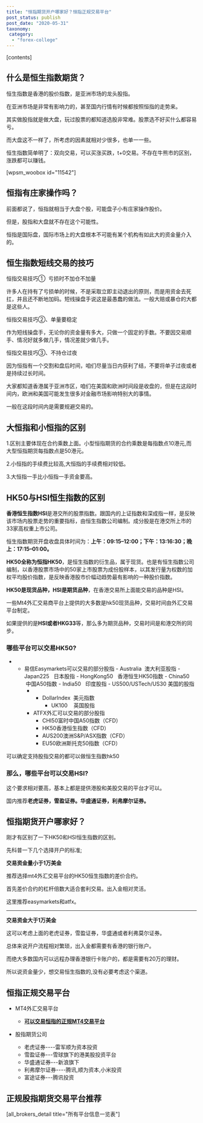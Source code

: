 ```yaml
---
title: "恒指期货开户哪家好？恒指正规交易平台"
post_status: publish
post_date: "2020-05-31"
taxonomy:
 category: 
  - "forex-college"
---
```


[contents]

## 什么是恒生指数期货？

恒生指数是香港的股价指数，是亚洲市场的龙头股指。

在亚洲市场是非常有影响力的，甚至国内行情有时候都按照恒指的走势来。

其实做股指就是做大盘，玩过股票的都知道选股非常难。股票选不好买什么都容易亏。

而大盘这不一样了，所考虑的因素就相对少很多，也单一一些。

恒生指数简单明了：双向交易，可以买涨买跌，t+0交易。不存在牛熊市的区别，涨跌都可以赚钱。

[wpsm_woobox id="11542"]

## 恒指有庄家操作吗？

前面都说了，恒指就相当于大盘个股，可能盘子小有庄家操作股价。

但是，股指和大盘就不存在这个可能性。

恒指是国际盘，国际市场上的大盘根本不可能有某个机构有如此大的资金量介入的。

## 恒生指数短线交易的技巧

恒指交易技巧①  亏损时不加仓不加量

许多人在持有了亏损单的时候，不是采取立即主动退出的原则，而是用资金去死扛，并且还不断地加码。短线操盘手说这是最愚蠢的做法。一般大赔或暴仓的大都是这些人。

恒指交易技巧②、单量要稳定

作为短线操盘手，无论你的资金量有多大，只做一个固定的手数。不要因交易顺手、情况好就多做几手，情况差就少做几手。

恒指交易技巧③、不持仓过夜

因为恒指有一个交割和盘后时间，咱们尽量当日内获利了结，不要将单子过夜或者是持续过长时间。

大家都知道香港属于亚洲市区，咱们在美国和欧洲时间段是收盘的，但是在这段时间内，欧洲和美国可能发生很多对金融市场影响特别大的事情。

一般在这段时间内是需要规避交易的。

## 大恒指和小恒指的区别

1.区别主要体现在合约乘数上面。小型恒指期货的合约乘数是每指数点10港元,而大型恒指期货每指数点是50港元。

2.小恒指的手续费比较高,大恒指的手续费相对较低。

3.大恒指一手比小恒指一手资金要高。

## HK50与HSI恒生指数的区别

**香港恒生指数HSI**是港交所的股票指数。跟国内的上证指数和深成指一样，是反映该市场内股票走势的重要指标，由恒生指数公司编制。成分股是在港交所上市的33家高权重上市公司。

恒生指数期货开盘收盘具体时间为：**上午：09:15–12:00；下午：13:16:30；晚上：17:15–01:00。**

**HK50全称为恒指HK50**，是恒生指数的衍生品，属于现货。也是有恒生指数公司编制，以香港股票市场中的50家上市股票为成份股样本，以其发行量为权数的加权平均股价指数，是反映香港股市价幅动趋势最有影响的一种股价指数。

**HK50是现货品种，HSI是期货品种**，在香港交易所上面能交易的品种是HSI。

一些Mt4外汇交易商平台上提供的大多数是hk50现货品种，交易时间由外汇交易平台制定。

如果提供的是**HSI或者HKG33**等，那么多为期货品种，交易时间是和港交所的同步。

### 哪些平台可以交易HK50?

- - 易信Easymarkets可以交易的部分股指
        - Australia  澳大利亚股指
        - Japan225   日本股指
        - HongKong50   香港恒生HK50指数
        - China50   中国A50指数
        - India50   印度股指
        - US500/USTech/US30 美国的股指
    - - Dollarlndex  美元指数
        - UK100    英国股指
    - ATFX外汇可以交易的部分股指
        - CHI50富时中国A50指数（CFD）
        - HK50香港恒生指数（CFD）
        - AUS200澳洲S&P/ASX指数（CFD）
        - EU50欧洲斯托克50指数（CFD）

可以确定支持股指交易的都可以做恒生指数hk50

### 那么，哪些平台可以交易HSI?

这个要求相对要高，基本上都是提供港股和美股交易的平台才可以。

国内推荐**老虎证券，雪盈证券。华盛通证券，利弗摩尔证券。**

## **恒指期货开户哪家好？**

刚才有区别了一下HK50和HSI恒生指数的区别。

先科普一下几个选择开户的标准;

**交易资金量小于1万美金**

推荐选择mt4外汇交易平台的HK50恒生指数的差价合约。

首先差价合约的杠杆倍数大适合套利交易。出入金相对灵活。

这里推荐easymarkets和atfx。

---

**交易资金大于1万美金**

这可以考虑上面的老虎证券，雪盈证券，华盛通或者利弗莫尔证券。

总体来说开户流程相对繁琐，出入金都需要有香港的银行账户。

而绝大多数国内可以远程办理香港银行卡账户的，都是需要有20万的理财。

所以说资金量少，想交易恒生指数的,没有必要考虑这个渠道。

## 恒指正规交易平台

- MT4外汇交易平台
    - **[可以交易恒指的正规MT4交易平台](https://we.laowei8.com/compare?compareids=11542,10424,20639,10406,10419)**

- 股指期货公司
    - 老虎证券----雷军顺为资本投资
    - 雪盈证券---雪球旗下的港美股投资平台
    - 华盛通证券---新浪旗下
    - 利弗摩尔证券----腾讯,顺为资本,小米投资
    - 富途证券---腾讯投资

## 正规股指期货交易平台推荐

[all_brokers_detail title="所有平台信息一览表"]
